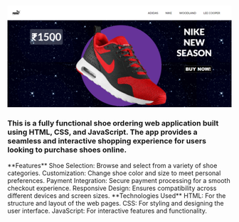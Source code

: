 ![main](home.png)
<h3>This is a fully functional shoe ordering web application built using HTML, CSS, and JavaScript. The app provides a seamless and interactive shopping experience for users looking to purchase shoes online.</h3>
**Features**
Shoe Selection: Browse and select from a variety of shoe categories.
Customization: Change shoe color and size to meet personal preferences.
Payment Integration: Secure payment processing for a smooth checkout experience.
Responsive Design: Ensures compatibility across different devices and screen sizes.
**Technologies Used**
HTML: For the structure and layout of the web pages.
CSS: For styling and designing the user interface.
JavaScript: For interactive features and functionality.
